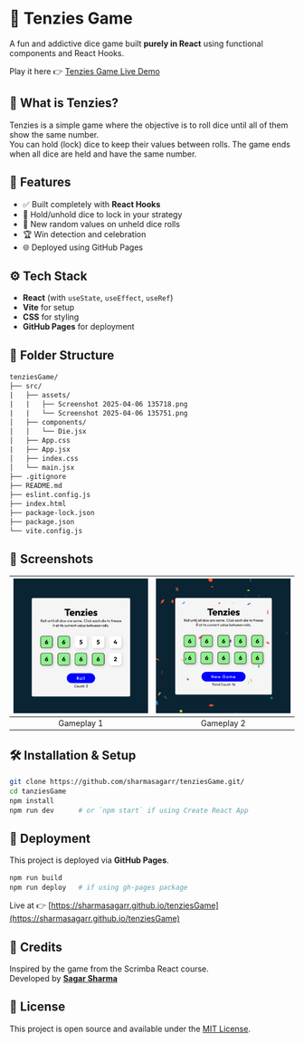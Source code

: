 # 🎲 Tenzies Game

A fun and addictive dice game built **purely in React** using functional components and React Hooks.

Play it here 👉 [Tenzies Game Live Demo](https://sharmasagarr.github.io/tenziesGame)

## 📌 What is Tenzies?

Tenzies is a simple game where the objective is to roll dice until all of them show the same number.  
You can hold (lock) dice to keep their values between rolls. The game ends when all dice are held and have the same number.

## 🚀 Features

- ✅ Built completely with **React Hooks**
- 🎯 Hold/unhold dice to lock in your strategy
- 🎲 New random values on unheld dice rolls
- 🏆 Win detection and celebration
- 🌐 Deployed using GitHub Pages

## ⚙️ Tech Stack

- **React** (with `useState`, `useEffect`, `useRef`)
- **Vite** for setup
- **CSS** for styling
- **GitHub Pages** for deployment

## 📁 Folder Structure

```
tenziesGame/
├── src/
|   ├── assets/
|   |   ├── Screenshot 2025-04-06 135718.png
|   |   └── Screenshot 2025-04-06 135751.png
│   ├── components/
│   │   └── Die.jsx
│   ├── App.css
|   ├── App.jsx
│   ├── index.css
│   └── main.jsx
├── .gitignore
├── README.md
├── eslint.config.js
├── index.html
├── package-lock.json
├── package.json
└── vite.config.js
```

## 📸 Screenshots

| ![Gameplay 1](./src/assets/Screenshot%202025-04-06%20135718.png) | ![Gameplay 2](./src/assets/Screenshot%202025-04-06%20135751.png) |
|:--------------------------------------:|:--------------------------------------:|
| Gameplay 1                           | Gameplay 2                           |

## 🛠️ Installation & Setup

```bash
git clone https://github.com/sharmasagarr/tenziesGame.git/
cd tanziesGame
npm install
npm run dev      # or `npm start` if using Create React App
```

## 🚀 Deployment

This project is deployed via **GitHub Pages**.

```bash
npm run build
npm run deploy   # if using gh-pages package
```

Live at 👉 [https://sharmasagarr.github.io/tenziesGame](https://sharmasagarr.github.io/tenziesGame)

## 🙌 Credits

Inspired by the game from the Scrimba React course.  
Developed by **[Sagar Sharma](https://github.com/sharmasagarr)**

## 📄 License

This project is open source and available under the [MIT License](LICENSE).

